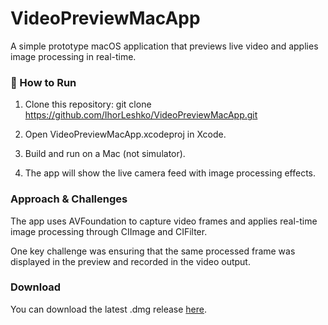 # VideoPreviewMacApp

A simple prototype macOS application that previews live video and applies image processing in real-time.

### 🚀 How to Run

1. Clone this repository:
   git clone https://github.com/IhorLeshko/VideoPreviewMacApp.git

2.	Open VideoPreviewMacApp.xcodeproj in Xcode.
3.	Build and run on a Mac (not simulator).
4.	The app will show the live camera feed with image processing effects.

### Approach & Challenges

The app uses AVFoundation to capture video frames and applies real-time image processing through CIImage and CIFilter.

One key challenge was ensuring that the same processed frame was displayed in the preview and recorded in the video output.

### Download

You can download the latest .dmg release [here](https://github.com/IhorLeshko/VideoPreviewMacApp/releases/tag/v1.0.0).
